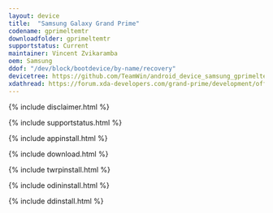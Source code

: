 ```yaml
---
layout: device
title:  "Samsung Galaxy Grand Prime"
codename: gprimeltemtr
downloadfolder: gprimeltemtr
supportstatus: Current
maintainer: Vincent Zvikaramba
oem: Samsung
ddof: "/dev/block/bootdevice/by-name/recovery"
devicetree: https://github.com/TeamWin/android_device_samsung_gprimeltemtr.git
xdathread: https://forum.xda-developers.com/grand-prime/development/official-twrp-3-x-grand-prime-sm-g530t-t3533998
---
```


{% include disclaimer.html %}

{% include supportstatus.html %}

{% include appinstall.html %}

{% include download.html %}

{% include twrpinstall.html %}

{% include odininstall.html %}

{% include ddinstall.html %}
